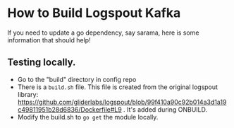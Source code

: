 # How to Build Logspout Kafka

If you need to update a go dependency, say sarama, here is some information that should help!

## Testing locally.

* Go to the "build" directory in config repo
* There is a `build.sh` file. This file is created from the original logspout library: https://github.com/gliderlabs/logspout/blob/99f410a90c92b014a3d1a19c49811951b28d6836/Dockerfile#L9 . It's added during ONBUILD.
* Modify the build.sh to `go get` the module locally.
